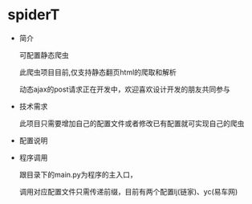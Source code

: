 # spiderT
* 简介

    可配置静态爬虫

    此爬虫项目目前,仅支持静态翻页html的爬取和解析

    动态ajax的post请求正在开发中，欢迎喜欢设计开发的朋友共同参与
    
* 技术需求
    
    此项目只需要增加自己的配置文件或者修改已有配置就可实现自己的爬虫
    
    
    
* 配置说明

    
    
    
* 程序调用

    跟目录下的main.py为程序的主入口，
    
    调用对应配置文件只需传递前缀，目前有两个配置lj(链家)、yc(易车网)

